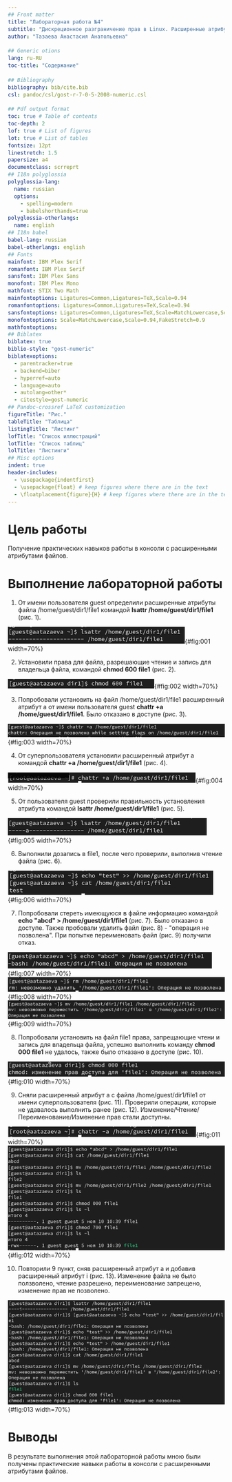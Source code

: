 ```yaml
---
## Front matter
title: "Лабораторная работа №4"
subtitle: "Дискреционное разграничение прав в Linux. Расширенные атрибуты"
author: "Тазаева Анастасия Анатольевна"

## Generic otions
lang: ru-RU
toc-title: "Содержание"

## Bibliography
bibliography: bib/cite.bib
csl: pandoc/csl/gost-r-7-0-5-2008-numeric.csl

## Pdf output format
toc: true # Table of contents
toc-depth: 2
lof: true # List of figures
lot: true # List of tables
fontsize: 12pt
linestretch: 1.5
papersize: a4
documentclass: scrreprt
## I18n polyglossia
polyglossia-lang:
  name: russian
  options:
	- spelling=modern
	- babelshorthands=true
polyglossia-otherlangs:
  name: english
## I18n babel
babel-lang: russian
babel-otherlangs: english
## Fonts
mainfont: IBM Plex Serif
romanfont: IBM Plex Serif
sansfont: IBM Plex Sans
monofont: IBM Plex Mono
mathfont: STIX Two Math
mainfontoptions: Ligatures=Common,Ligatures=TeX,Scale=0.94
romanfontoptions: Ligatures=Common,Ligatures=TeX,Scale=0.94
sansfontoptions: Ligatures=Common,Ligatures=TeX,Scale=MatchLowercase,Scale=0.94
monofontoptions: Scale=MatchLowercase,Scale=0.94,FakeStretch=0.9
mathfontoptions:
## Biblatex
biblatex: true
biblio-style: "gost-numeric"
biblatexoptions:
  - parentracker=true
  - backend=biber
  - hyperref=auto
  - language=auto
  - autolang=other*
  - citestyle=gost-numeric
## Pandoc-crossref LaTeX customization
figureTitle: "Рис."
tableTitle: "Таблица"
listingTitle: "Листинг"
lofTitle: "Список иллюстраций"
lotTitle: "Список таблиц"
lolTitle: "Листинги"
## Misc options
indent: true
header-includes:
  - \usepackage{indentfirst}
  - \usepackage{float} # keep figures where there are in the text
  - \floatplacement{figure}{H} # keep figures where there are in the text
---
```


# Цель работы

Получение практических навыков работы в консоли с расширенными атрибутами файлов.

# Выполнение лабораторной работы

1. От имени пользователя guest определили расширенные атрибуты файла /home/guest/dir1/file1 командой **lsattr /home/guest/dir1/file1** (рис. 1).

![Определение расширенных атрибутов файла](image/1.png){#fig:001 width=70%}

2. Установили права для файла, разрешающие чтение и запись для владельца файла, командой **chmod 600 file1** (рис. 2).

![Выдача прав на файл](image/2.png){#fig:002 width=70%}

3. Попробовали установить на файл /home/guest/dir1/file1 расширенный атрибут а от имени пользователя guest **chattr +a /home/guest/dir1/file1**. Было отказано в доступе (рис. 3).

![Попыка установить расширенный атрибут от пользователя guest](image/3.png){#fig:003 width=70%}

4. От суперпользователя установили расширенный атрибут а командой **chattr +a /home/guest/dir1/file1** (рис. 4).

![Установление расширенного атрибута от пользователя root](image/4.png){#fig:004 width=70%}

5. От пользователя guest проверили правильность установления атрибута командой **lsattr /home/guest/dir1/file1** (рис. 5).

![Просмотр расширенных прав от пользователя guest](image/5.png){#fig:005 width=70%}

6. Выполнили дозапись в file1, после чего проверили, выполнив чтение файла (рис. 6).

![Дозапись в файл. Чтение файла](image/6.png){#fig:006 width=70%}

7. Попробовали стереть имеющуюся в файле информацию командой **echo "abcd" > /home/guest/dir1/file1** (рис. 7). Было отказано в доступе. Также пробовали удалить файл (рис. 8) - "операция не позволена". При попытке переименовать файл (рис. 9) получили отказ.

![Попытка стереть ифнормацию в файле](image/7_1.png){#fig:007 width=70%}
![Попытка удалить файл](image/7_2.png){#fig:008 width=70%}
![Попытка переименовать файл](image/7_3.png){#fig:009 width=70%}

8. Попробовали установить на файл file1 права, запрещающие чтени и запись для владельца файла, успешно выполнить команду **chmod 000 file1** не удалось, также было отказано в доступе (рис. 10).

![Попытка изменить права файла](image/8.png){#fig:010 width=70%}

9. Сняли расширенный атрибут а с файла /home/guest/dir1/file1 от имени суперпользователя (рис. 11). Проверили операции, которые не удавалось выполнить ранее (рис. 12). Изменение/Чтение/Переименование/Изменение прав стали доступны.

![Снятие расширенного атрибута](image/9_1.png){#fig:011 width=70%}
![Выполнение разных операций над файлом после снятия расширенного атрибута](image/9_2.png){#fig:012 width=70%}

10. Повторили 9 пункт, сняв расширенный атрибут а и добавив расширенный атрибут i (рис. 13). Изменение файла не было ползволено, чтение разрешено, переименование запрещено, изменение прав не позволено.

![Выполнение разных операций над файлом с раширенным атрибутом i](image/10.png){#fig:013 width=70%}


# Выводы

В результате выполнения этой лабораторной работы мною были получены практические навыки работы в консоли с расширенными атрибутами файлов.

